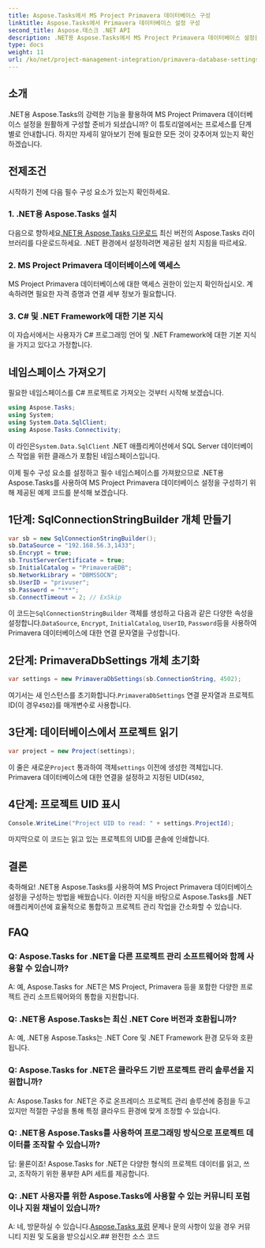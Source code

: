 ```yaml
---
title: Aspose.Tasks에서 MS Project Primavera 데이터베이스 구성
linktitle: Aspose.Tasks에서 Primavera 데이터베이스 설정 구성
second_title: Aspose.태스크 .NET API
description: .NET용 Aspose.Tasks에서 MS Project Primavera 데이터베이스 설정을 쉽게 구성하는 방법을 알아보세요. 프로젝트 관리 작업을 간소화하세요.
type: docs
weight: 11
url: /ko/net/project-management-integration/primavera-database-settings/
---
```

## 소개
.NET용 Aspose.Tasks의 강력한 기능을 활용하여 MS Project Primavera 데이터베이스 설정을 원활하게 구성할 준비가 되셨습니까? 이 튜토리얼에서는 프로세스를 단계별로 안내합니다. 하지만 자세히 알아보기 전에 필요한 모든 것이 갖추어져 있는지 확인하겠습니다.
## 전제조건
시작하기 전에 다음 필수 구성 요소가 있는지 확인하세요.
### 1. .NET용 Aspose.Tasks 설치
 다음으로 향하세요[.NET용 Aspose.Tasks 다운로드](https://releases.aspose.com/tasks/net/) 최신 버전의 Aspose.Tasks 라이브러리를 다운로드하세요. .NET 환경에서 설정하려면 제공된 설치 지침을 따르세요.
### 2. MS Project Primavera 데이터베이스에 액세스
MS Project Primavera 데이터베이스에 대한 액세스 권한이 있는지 확인하십시오. 계속하려면 필요한 자격 증명과 연결 세부 정보가 필요합니다.
### 3. C# 및 .NET Framework에 대한 기본 지식
이 자습서에서는 사용자가 C# 프로그래밍 언어 및 .NET Framework에 대한 기본 지식을 가지고 있다고 가정합니다.

## 네임스페이스 가져오기
필요한 네임스페이스를 C# 프로젝트로 가져오는 것부터 시작해 보겠습니다.

```csharp
using Aspose.Tasks;
using System;
using System.Data.SqlClient;
using Aspose.Tasks.Connectivity;

```
 이 라인은`System.Data.SqlClient` .NET 애플리케이션에서 SQL Server 데이터베이스 작업을 위한 클래스가 포함된 네임스페이스입니다.

이제 필수 구성 요소를 설정하고 필수 네임스페이스를 가져왔으므로 .NET용 Aspose.Tasks를 사용하여 MS Project Primavera 데이터베이스 설정을 구성하기 위해 제공된 예제 코드를 분석해 보겠습니다.
## 1단계: SqlConnectionStringBuilder 개체 만들기
```csharp
var sb = new SqlConnectionStringBuilder();
sb.DataSource = "192.168.56.3,1433";
sb.Encrypt = true;
sb.TrustServerCertificate = true;
sb.InitialCatalog = "PrimaveraEDB";
sb.NetworkLibrary = "DBMSSOCN";
sb.UserID = "privuser";
sb.Password = "***";
sb.ConnectTimeout = 2; // ExSkip
```
 이 코드는`SqlConnectionStringBuilder` 객체를 생성하고 다음과 같은 다양한 속성을 설정합니다.`DataSource`, `Encrypt`, `InitialCatalog`, `UserID`, `Password`등을 사용하여 Primavera 데이터베이스에 대한 연결 문자열을 구성합니다.
## 2단계: PrimaveraDbSettings 개체 초기화
```csharp
var settings = new PrimaveraDbSettings(sb.ConnectionString, 4502);
```
여기서는 새 인스턴스를 초기화합니다.`PrimaveraDbSettings` 연결 문자열과 프로젝트 ID(이 경우`4502`)를 매개변수로 사용합니다.
## 3단계: 데이터베이스에서 프로젝트 읽기
```csharp
var project = new Project(settings);
```
 이 줄은 새로운`Project` 통과하여 객체`settings` 이전에 생성한 객체입니다. Primavera 데이터베이스에 대한 연결을 설정하고 지정된 UID(`4502`,
## 4단계: 프로젝트 UID 표시
```csharp
Console.WriteLine("Project UID to read: " + settings.ProjectId);
```
마지막으로 이 코드는 읽고 있는 프로젝트의 UID를 콘솔에 인쇄합니다.

## 결론
축하해요! .NET용 Aspose.Tasks를 사용하여 MS Project Primavera 데이터베이스 설정을 구성하는 방법을 배웠습니다. 이러한 지식을 바탕으로 Aspose.Tasks를 .NET 애플리케이션에 효율적으로 통합하고 프로젝트 관리 작업을 간소화할 수 있습니다.
## FAQ
### Q: Aspose.Tasks for .NET을 다른 프로젝트 관리 소프트웨어와 함께 사용할 수 있습니까?
A: 예, Aspose.Tasks for .NET은 MS Project, Primavera 등을 포함한 다양한 프로젝트 관리 소프트웨어와의 통합을 지원합니다.
### Q: .NET용 Aspose.Tasks는 최신 .NET Core 버전과 호환됩니까?
A: 예, .NET용 Aspose.Tasks는 .NET Core 및 .NET Framework 환경 모두와 호환됩니다.
### Q: Aspose.Tasks for .NET은 클라우드 기반 프로젝트 관리 솔루션을 지원합니까?
A: Aspose.Tasks for .NET은 주로 온프레미스 프로젝트 관리 솔루션에 중점을 두고 있지만 적절한 구성을 통해 특정 클라우드 환경에 맞게 조정할 수 있습니다.
### Q: .NET용 Aspose.Tasks를 사용하여 프로그래밍 방식으로 프로젝트 데이터를 조작할 수 있습니까?
답: 물론이죠! Aspose.Tasks for .NET은 다양한 형식의 프로젝트 데이터를 읽고, 쓰고, 조작하기 위한 풍부한 API 세트를 제공합니다.
### Q: .NET 사용자를 위한 Aspose.Tasks에 사용할 수 있는 커뮤니티 포럼이나 지원 채널이 있습니까?
 A: 네, 방문하실 수 있습니다.[Aspose.Tasks 포럼](https://forum.aspose.com/c/tasks/15) 문제나 문의 사항이 있을 경우 커뮤니티 지원 및 도움을 받으십시오.## 완전한 소스 코드